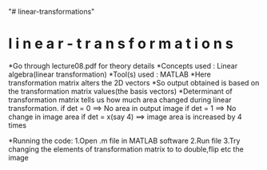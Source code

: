 "# linear-transformations" 
#   l i n e a r - t r a n s f o r m a t i o n s 

*Go through lecture08.pdf for theory details
*Concepts used : Linear algebra(linear transformation)
*Tool(s) used : MATLAB
*Here transformation matrix alters the 2D vectors
*So output obtained is based on the transformation matrix values(the basis vectors)
*Determinant of transformation matrix tells us how much area changed during linear transformation.
  if det = 0 ==> No area in output image
  if det = 1 ==> No change in image area
  if det = x(say 4) ==> image area is increased by 4 times

*Running the code:
1.Open .m file in MATLAB software
2.Run file 
3.Try changing the elements of transformation matrix to to double,flip etc the image



  

 
 